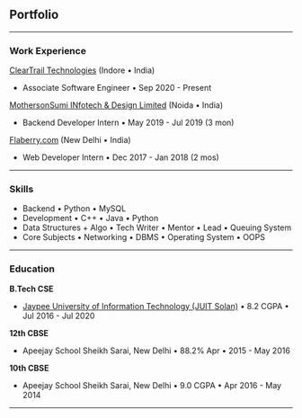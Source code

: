 ## Portfolio

---

### Work Experience

[ClearTrail Technologies](/ClearTrail) (Indore • India)
- Associate Software Engineer • Sep 2020 - Present

[MothersonSumi INfotech & Design Limited](/mind) (Noida • India)
- Backend Developer Intern • May 2019 - Jul 2019 (3 mon)


[Flaberry.com](/flab) (New Delhi • India)
- Web Developer Intern • Dec 2017 - Jan 2018 (2 mos)

---

### Skills

- Backend • Python • MySQL
- Development • C++ • Java • Python
- Data Structures + Algo • Tech Writer • Mentor • Lead • Queuing System
- Core Subjects • Networking • DBMS • Operating System • OOPS 


---

### Education

**B.Tech CSE**
- <a href="http://www.juit.ac.in/" target="_blank">Jaypee University of Information Technology (JUIT Solan)</a> • 8.2 CGPA • Jul 2016 - Jul 2020

**12th CBSE**
- Apeejay School Sheikh Sarai, New Delhi • 88.2% Apr • 2015 - May 2016

**10th CBSE**
- Apeejay School Sheikh Sarai, New Delhi • 9.0 CGPA • Apr 2016 - May 2014

---
